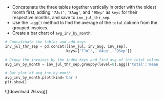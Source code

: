 - Concatenate the three tables together vertically in order with the oldest month first, adding `'7Jul'`, `'8Aug'`, and `'9Sep'` as `keys` for their respective months, and save to `inv_jul_thr_sep`.
- Use the `.agg()` method to find the average of the `total` column from the grouped invoices.
- Create a bar chart of `avg_inv_by_month`.
```Python
# Concatenate the tables and add keys
inv_jul_thr_sep = pd.concat([inv_jul, inv_aug, inv_sep], 
                            keys=['7Jul', '8Aug', '9Sep'])

# Group the invoices by the index keys and find avg of the total column
avg_inv_by_month = inv_jul_thr_sep.groupby(level=0).agg({'total':'mean'})

# Bar plot of avg_inv_by_month
avg_inv_by_month.plot(kind='bar')
plt.show()
```
![[download 26.svg]]
